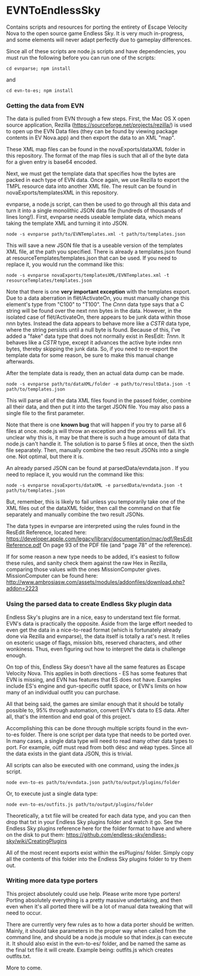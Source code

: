 # EVNToEndlessSky
Contains scripts and resources for porting the entirety of Escape Velocity Nova to the open source game Endless Sky. It is very much in-progress, and some elements will never adapt perfectly due to gameplay differences.

Since all of these scripts are node.js scripts and have dependencies, you must run the following before you can run one of the scripts:

    cd evnparse; npm install

and

    cd evn-to-es; npm install

### Getting the data from EVN
The data is pulled from EVN through a few steps. First, the Mac OS X open source application, Rezilla (https://sourceforge.net/projects/rezilla/) is used to open up the EVN Data files (they can be found by viewing package contents in EV Nova.app) and then export the data to an XML "map".

These XML map files can be found in the novaExports/dataXML folder in this repository. The format of the map files is such that all of the byte data for a given entry is base64 encoded.

Next, we must get the template data that specifies how the bytes are packed in each type of EVN data. Once again, we use Rezilla to export the TMPL resource data into another XML file. The result can be found in novaExports/templatesXML in this repository.

evnparse, a node.js script, can then be used to go through all this data and turn it into a single monolithic JSON data file (hundreds of thousands of lines long!). First, evnparse needs useable template data, which means taking the template XML and turning it into JSON.

    node -s evnparse path/to/EVNTemplates.xml -t path/to/templates.json

This will save a new JSON file that is a useable version of the templates XML file, at the path you specified. There is already a templates.json found at resourceTemplates/templates.json that can be used. If you need to replace it, you would run the command like this:

    node -s evnparse novaExports/templatesXML/EVNTemplates.xml -t resourceTemplates/templates.json

Note that there is one **very important exception** with the templates export. Due to a data aberration in flët/ActivateOn, you must manually change this element's type from "C100" to "T100". The *Cnnn* data type says that a C string will be found over the next nnn bytes in the data. However, in the isolated case of flët/ActivateOn, there appears to be junk data within those nnn bytes. Instead the data appears to behave more like a *CSTR* data type, where the string persists until a null byte is found. Because of this, I've added a "fake" data type that does not normally exist in ResEdit: *Tnnn*. It behaves like a *CSTR* type, except it advances the active byte index nnn bytes, thereby skipping the junk data. So, if you need to re-export the template data for some reason, be sure to make this manual change afterwards.

After the template data is ready, then an actual data dump can be made.

    node -s evnparse path/to/dataXML/folder -e path/to/resultData.json -t path/to/templates.json

This will parse all of the data XML files found in the passed folder, combine all their data, and then put it into the target JSON file. You may also pass a single file to the first parameter.

Note that there is one **known bug** that will happen if you try to parse all 6 files at once. node.js will throw an exception and the process will fail. It's unclear why this is, it may be that there is such a huge amount of data that node.js can't handle it. The solution is to parse 5 files at once, then the sixth file separately. Then, manually combine the two result JSONs into a single one. Not optimal, but there it is.

An already parsed JSON can be found at parsedData/evndata.json . If you need to replace it, you would run the command like this:

    node -s evnparse novaExports/dataXML -e parsedData/evndata.json -t path/to/templates.json

But, remember, this is likely to fail unless you temporarily take one of the XML files out of the dataXML folder, then call the command on that file separately and manually combine the two result JSONs.

The data types in evnparse are interpreted using the rules found in the ResEdit Reference, located here:
https://developer.apple.com/legacy/library/documentation/mac/pdf/ResEditReference.pdf
On page 93 of the PDF file (and "page 78" of the reference).

If for some reason a new type needs to be added, it's easiest to follow these rules, and sanity check them against the raw Hex in Rezilla, comparing those values with the ones MissionComputer gives. MissionComputer can be found here: http://www.ambrosiasw.com/assets/modules/addonfiles/download.php?addon=2223

### Using the parsed data to create Endless Sky plugin data
Endless Sky's plugins are in a nice, easy to understand text file format. EVN's data is practically the opposite. Aside from the large effort needed to even get the data in a nice-to-read format (which is fortunately already done via Rezilla and evnparse), the data itself is totally a rat's nest. It relies on esoteric usage of flags, mission bits, reserved characters, and other wonkiness. Thus, even figuring out how to interpret the data is challenge enough.

On top of this, Endless Sky doesn't have all the same features as Escape Velocity Nova. This applies in both directions - ES has some features that EVN is missing, and EVN has features that ES does not have. Examples include ES's engine and gun-specific outfit space, or EVN's limits on how many of an individual outfit you can purchase.

All that being said, the games are similar enough that it should be totally possible to, 95% through automation, convert EVN's data to ES data. After all, that's the intention and end goal of this project.

Accomplishing this can be done through multiple scripts found in the evn-to-es folder. There is one script per data type that needs to be ported over. In many cases, a single data type will need to read many other data types to port. For example, oütf must read from both dësc and wëap types. Since all the data exists in the giant data JSON, this is trivial.

All scripts can also be executed with one command, using the index.js script.

    node evn-to-es path/to/evndata.json path/to/output/plugins/folder

Or, to execute just a single data type:

    node evn-to-es/outfits.js path/to/output/plugins/folder

Theoretically, a txt file will be created for each data type, and you can then drop that txt in your Endless Sky plugins folder and watch it go. See the Endless Sky plugins reference here for the folder format to have and where on the disk to put them: https://github.com/endless-sky/endless-sky/wiki/CreatingPlugins

All of the most recent exports exist within the esPlugins/ folder. Simply copy all the contents of this folder into the Endless Sky plugins folder to try them out.

### Writing more data type porters
This project absolutely could use help. Please write more type porters! Porting absolutely everything is a pretty massive undertaking, and then even when it's all ported there will be a lot of manual data tweaking that will need to occur. 

There are currently very few rules as to how a data porter should be written. Mainly, it should take parameters in the proper way when called from the command line, and should be a node.js module so that index.js can execute it. It should also exist in the evn-to-es/ folder, and be named the same as the final txt file it will create. Example being: outfits.js which creates outfits.txt.

More to come.